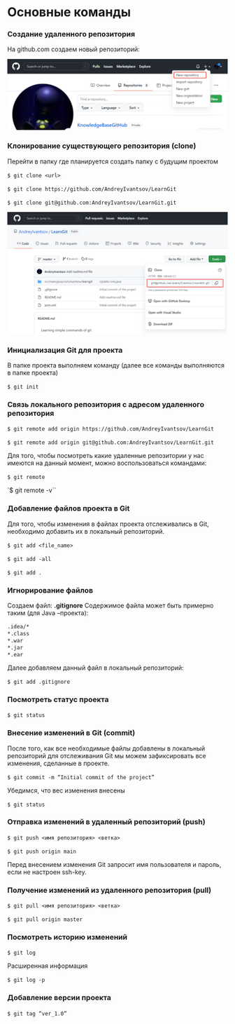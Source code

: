 # Основные команды

### Создание удаленного репозитория

На github.com создаем новый репозиторий:

![Создание удаленного репозитория](.gitbook/assets/img-02.png)

### Клонирование существующего репозитория (clone)

Перейти в папку где планируется создать папку с будущим проектом

`$ git clone <url>`

`$ git clone https://github.com/AndreyIvantsov/LearnGit`

`$ git clone git@github.com:AndreyIvantsov/LearnGit.git`

![Ссылка на репозиторий](.gitbook/assets/img-01.png)

### Инициализация Git для проекта

В папке проекта выполняем команду (далее все команды выполняются в папке проекта)

`$ git init`

### Связь локального репозитория c адресом удаленного репозитория

`$ git remote add origin https://github.com/AndreyIvantsov/LearnGit`

`$ git remote add origin git@github.com:AndreyIvantsov/LearnGit.git`

Для того, чтобы посмотреть какие удаленные репозитории у нас имеются на данный момент, можно воспользоваться командами:

`$ git remote`

`$ git remote -v``

### Добавление файлов проекта в Git

Для того, чтобы изменения в файлах проекта отслеживались в Git, необходимо добавить их в локальный репозиторий.

`$ git add <file_name>`

`$ git add -all`

`$ git add .`

### Игнорирование файлов

Создаем файл: **.gitignore** Содержимое файла может быть примерно таким (для Java –проекта):

```
.idea/*
*.class
*.war
*.jar
*.ear
```

Далее добавляем данный файл в локальный репозиторий:

`$ git add .gitignore`

### Посмотреть статус проекта

`$ git status`

### Внесение изменений в Git (commit)

После того, как все необходимые файлы добавлены в локальный репозиторий для отслеживания Git мы можем зафиксировать все изменения, сделанные в проекте.

`$ git commit -m “Initial commit of the project”`

Убедимся, что вес изменения внесены

`$ git status`

### Отправка изменений в удаленный репозиторий (push)

`$ git push <имя репозитория> <ветка>`

`$ git push origin main`

Перед внесением изменения Git запросит имя пользователя и пароль, если не настроен ssh-key.

### Получение изменений из удаленного репозитория (pull)

`$ git pull <имя репозитория> <ветка>`

`$ git pull origin master`

### Посмотреть историю изменений

`$ git log`

Расширенная информация

`$ git log -p`

### Добавление версии проекта

`$ git tag “ver_1.0”`
